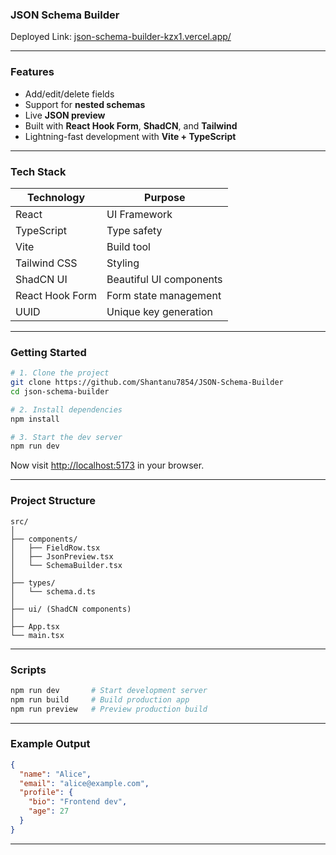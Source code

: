 ### JSON Schema Builder

Deployed Link: [json-schema-builder-kzx1.vercel.app/](json-schema-builder-kzx1.vercel.app/) 

---

### Features

* Add/edit/delete fields
* Support for **nested schemas**
* Live **JSON preview**
* Built with **React Hook Form**, **ShadCN**, and **Tailwind**
* Lightning-fast development with **Vite + TypeScript**

---

### Tech Stack

| Technology      | Purpose                 |
| --------------- | ----------------------- |
| React           | UI Framework            |
| TypeScript      | Type safety             |
| Vite            | Build tool              |
| Tailwind CSS    | Styling                 |
| ShadCN UI       | Beautiful UI components |
| React Hook Form | Form state management   |
| UUID            | Unique key generation   |

---

### Getting Started

```bash
# 1. Clone the project
git clone https://github.com/Shantanu7854/JSON-Schema-Builder
cd json-schema-builder

# 2. Install dependencies
npm install

# 3. Start the dev server
npm run dev
```

Now visit [http://localhost:5173](http://localhost:5173) in your browser.

---

### Project Structure

```
src/
│
├── components/
│   ├── FieldRow.tsx
│   ├── JsonPreview.tsx
│   └── SchemaBuilder.tsx
│
├── types/
│   └── schema.d.ts
│
├── ui/ (ShadCN components)
│
├── App.tsx
└── main.tsx
```

---

### Scripts

```bash
npm run dev       # Start development server
npm run build     # Build production app
npm run preview   # Preview production build
```

---

### Example Output

```json
{
  "name": "Alice",
  "email": "alice@example.com",
  "profile": {
    "bio": "Frontend dev",
    "age": 27
  }
}
```

---


